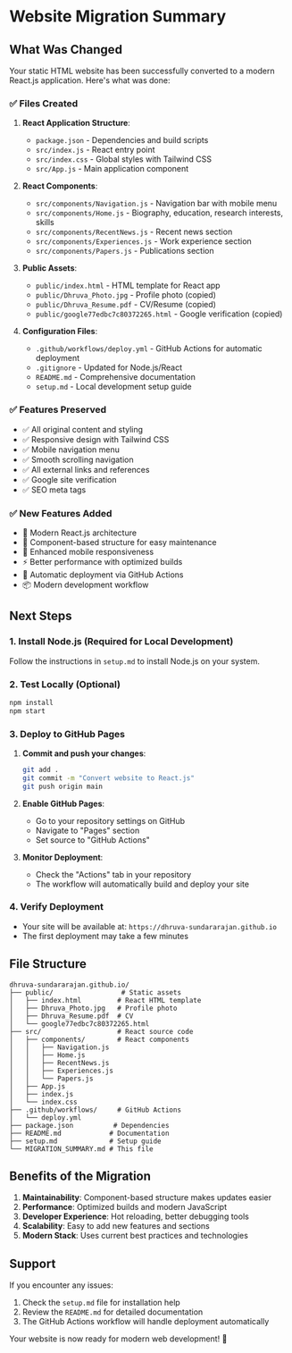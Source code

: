 # Website Migration Summary

## What Was Changed

Your static HTML website has been successfully converted to a modern React.js application. Here's what was done:

### ✅ Files Created

1. **React Application Structure**:
   - `package.json` - Dependencies and build scripts
   - `src/index.js` - React entry point
   - `src/index.css` - Global styles with Tailwind CSS
   - `src/App.js` - Main application component

2. **React Components**:
   - `src/components/Navigation.js` - Navigation bar with mobile menu
   - `src/components/Home.js` - Biography, education, research interests, skills
   - `src/components/RecentNews.js` - Recent news section
   - `src/components/Experiences.js` - Work experience section
   - `src/components/Papers.js` - Publications section

3. **Public Assets**:
   - `public/index.html` - HTML template for React app
   - `public/Dhruva_Photo.jpg` - Profile photo (copied)
   - `public/Dhruva_Resume.pdf` - CV/Resume (copied)
   - `public/google77edbc7c80372265.html` - Google verification (copied)

4. **Configuration Files**:
   - `.github/workflows/deploy.yml` - GitHub Actions for automatic deployment
   - `.gitignore` - Updated for Node.js/React
   - `README.md` - Comprehensive documentation
   - `setup.md` - Local development setup guide

### ✅ Features Preserved

- ✅ All original content and styling
- ✅ Responsive design with Tailwind CSS
- ✅ Mobile navigation menu
- ✅ Smooth scrolling navigation
- ✅ All external links and references
- ✅ Google site verification
- ✅ SEO meta tags

### ✅ New Features Added

- 🚀 Modern React.js architecture
- 🔧 Component-based structure for easy maintenance
- 📱 Enhanced mobile responsiveness
- ⚡ Better performance with optimized builds
- 🔄 Automatic deployment via GitHub Actions
- 📦 Modern development workflow

## Next Steps

### 1. Install Node.js (Required for Local Development)

Follow the instructions in `setup.md` to install Node.js on your system.

### 2. Test Locally (Optional)

```bash
npm install
npm start
```

### 3. Deploy to GitHub Pages

1. **Commit and push your changes**:
   ```bash
   git add .
   git commit -m "Convert website to React.js"
   git push origin main
   ```

2. **Enable GitHub Pages**:
   - Go to your repository settings on GitHub
   - Navigate to "Pages" section
   - Set source to "GitHub Actions"

3. **Monitor Deployment**:
   - Check the "Actions" tab in your repository
   - The workflow will automatically build and deploy your site

### 4. Verify Deployment

- Your site will be available at: `https://dhruva-sundararajan.github.io`
- The first deployment may take a few minutes

## File Structure

```
dhruva-sundararajan.github.io/
├── public/                 # Static assets
│   ├── index.html         # React HTML template
│   ├── Dhruva_Photo.jpg   # Profile photo
│   ├── Dhruva_Resume.pdf  # CV
│   └── google77edbc7c80372265.html
├── src/                   # React source code
│   ├── components/        # React components
│   │   ├── Navigation.js
│   │   ├── Home.js
│   │   ├── RecentNews.js
│   │   ├── Experiences.js
│   │   └── Papers.js
│   ├── App.js
│   ├── index.js
│   └── index.css
├── .github/workflows/     # GitHub Actions
│   └── deploy.yml
├── package.json          # Dependencies
├── README.md            # Documentation
├── setup.md             # Setup guide
└── MIGRATION_SUMMARY.md # This file
```

## Benefits of the Migration

1. **Maintainability**: Component-based structure makes updates easier
2. **Performance**: Optimized builds and modern JavaScript
3. **Developer Experience**: Hot reloading, better debugging tools
4. **Scalability**: Easy to add new features and sections
5. **Modern Stack**: Uses current best practices and technologies

## Support

If you encounter any issues:
1. Check the `setup.md` file for installation help
2. Review the `README.md` for detailed documentation
3. The GitHub Actions workflow will handle deployment automatically

Your website is now ready for modern web development! 🎉 